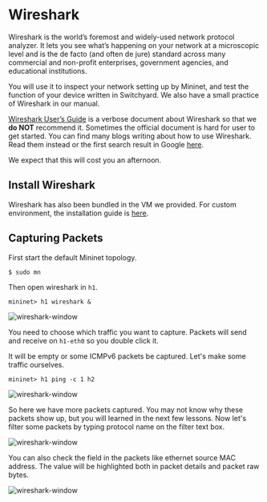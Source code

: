 # Wireshark

Wireshark is the world’s foremost and widely-used network protocol analyzer. It lets you see what’s happening on your network at a microscopic level and is the de facto (and often de jure) standard across many commercial and non-profit enterprises, government agencies, and educational institutions.

You will use it to inspect your network setting up by Mininet, and test the function of your device written in Switchyard. We also have a small practice of Wireshark in our manual.

[Wireshark User’s Guide](https://www.wireshark.org/docs/wsug\_html/) is a verbose document about Wireshark so that we **do NOT** recommend it. Sometimes the official document is hard for user to get started. You can find many blogs writing about how to use Wireshark. Read them instead or the first search result in Google [here](https://www.howtogeek.com/104278/how-to-use-wireshark-to-capture-filter-and-inspect-packets/).

We expect that this will cost you an afternoon.

## Install Wireshark

Wireshark has also been bundled in the VM we provided. For custom environment, the installation guide is [here](../../appendix/environment-setup.md#install-wireshark).

## Capturing Packets

First start the default Mininet topology.

```
$ sudo mn
```

Then open wireshark in `h1`.

```
mininet> h1 wireshark &
```

![wireshark-window](../../.gitbook/assets/wireshark\_0.png)

You need to choose which traffic you want to capture. Packets will send and receive on `h1-eth0` so you double click it.

It will be empty or some ICMPv6 packets be captured. Let's make some traffic ourselves.

```
mininet> h1 ping -c 1 h2
```

![wireshark-window](../../.gitbook/assets/wireshark\_1.png)

So here we have more packets captured. You may not know why these packets show up, but you will learned in the next few lessons. Now let's filter some packets by typing protocol name on the filter text box.

![wireshark-window](../../.gitbook/assets/wireshark\_2.png)

You can also check the field in the packets like ethernet source MAC address. The value will be highlighted both in packet details and packet raw bytes.

![wireshark-window](../../.gitbook/assets/wireshark\_3.png)
